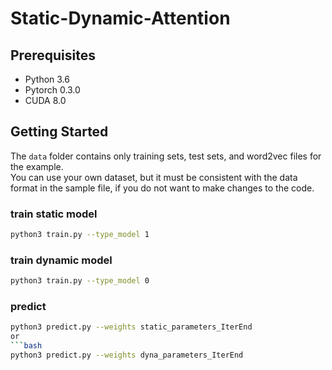 # Static-Dynamic-Attention

## Prerequisites
* Python 3.6
* Pytorch 0.3.0
* CUDA 8.0

## Getting Started

The ```data``` folder contains only training sets, test sets, and word2vec files for the example. <br>
You can use your own dataset, but it must be consistent with the data format in the sample file, if you do not want to make changes to the code.
### train static model
```bash
python3 train.py --type_model 1
```
### train dynamic model
```bash
python3 train.py --type_model 0
```
### predict 
```bash
python3 predict.py --weights static_parameters_IterEnd
or 
```bash
python3 predict.py --weights dyna_parameters_IterEnd
```

